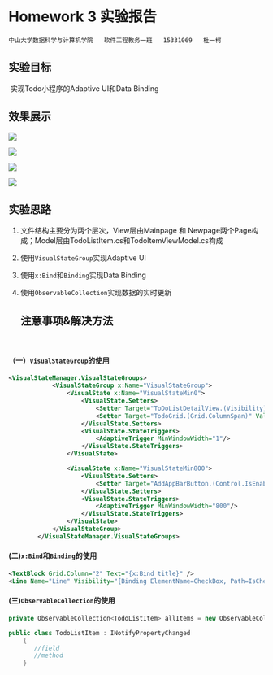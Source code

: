 # Homework 3 实验报告

​				`中山大学数据科学与计算机学院   软件工程教务一班   15331069   杜一柯`



## 实验目标

​	实现Todo小程序的Adaptive UI和Data Binding

## 效果展示

![](http://ompnv884d.bkt.clouddn.com/uwp_1.JPG-default)

![](http://ompnv884d.bkt.clouddn.com/uwp_2.JPG-default)

![](http://ompnv884d.bkt.clouddn.com/uwp_3.JPG-default)

![](http://ompnv884d.bkt.clouddn.com/uwp_4.JPG-default)

## 实验思路

1. 文件结构主要分为两个层次，View层由Mainpage 和 Newpage两个Page构成；Model层由TodoListItem.cs和TodoItemViewModel.cs构成

2. 使用`VisualStateGroup`实现Adaptive UI

3. 使用`x:Bind`和`Binding`实现Data Binding

4. 使用`ObservableCollection`实现数据的实时更新

   ## 注意事项&解决方法

   ​

#### （一）`VisualStateGroup`的使用

```xml
<VisualStateManager.VisualStateGroups>
            <VisualStateGroup x:Name="VisualStateGroup">
                <VisualState x:Name="VisualStateMin0">
                    <VisualState.Setters>
                        <Setter Target="ToDoListDetailView.(Visibility)" Value="Collapsed"/>
                        <Setter Target="TodoGrid.(Grid.ColumnSpan)" Value="2"/>
                    </VisualState.Setters>
                    <VisualState.StateTriggers>
                        <AdaptiveTrigger MinWindowWidth="1"/>
                    </VisualState.StateTriggers>
                </VisualState>

                <VisualState x:Name="VisualStateMin800">
                    <VisualState.Setters>
                        <Setter Target="AddAppBarButton.(Control.IsEnabled)" Value="False"/>
                    </VisualState.Setters>
                    <VisualState.StateTriggers>
                        <AdaptiveTrigger MinWindowWidth="800"/>
                    </VisualState.StateTriggers>
                </VisualState>
            </VisualStateGroup>
        </VisualStateManager.VisualStateGroups>
```



#### (二)`x:Bind`和`Binding`的使用

```xml
<TextBlock Grid.Column="2" Text="{x:Bind title}" />
<Line Name="Line" Visibility="{Binding ElementName=CheckBox, Path=IsChecked,Mode=OneWay}"/>
```

#### (三)`ObservableCollection`的使用



```c#
private ObservableCollection<TodoListItem> allItems = new ObservableCollection<TodoListItem>();
```



```c#
public class TodoListItem : INotifyPropertyChanged
    {
       //field
       //method
    }
```

